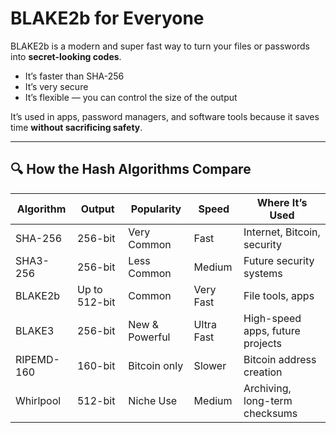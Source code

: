 # BLAKE2b for Everyone

BLAKE2b is a modern and super fast way to turn your files or passwords into **secret-looking codes**.

- It’s faster than SHA-256
- It’s very secure
- It’s flexible — you can control the size of the output

It’s used in apps, password managers, and software tools because it saves time **without sacrificing safety**.

---

## 🔍 How the Hash Algorithms Compare

| Algorithm   | Output | Popularity    | Speed     | Where It’s Used                    |
|-------------|--------|----------------|-----------|------------------------------------|
| SHA-256     | 256-bit| Very Common    | Fast      | Internet, Bitcoin, security        |
| SHA3-256    | 256-bit| Less Common    | Medium    | Future security systems            |
| BLAKE2b     | Up to 512-bit | Common  | Very Fast | File tools, apps                   |
| BLAKE3      | 256-bit| New & Powerful | Ultra Fast| High-speed apps, future projects   |
| RIPEMD-160  | 160-bit| Bitcoin only   | Slower    | Bitcoin address creation           |
| Whirlpool   | 512-bit| Niche Use      | Medium    | Archiving, long-term checksums     |
